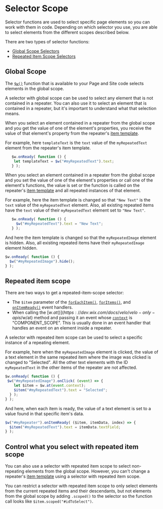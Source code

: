 # Selector Scope

Selector functions are used to select specific page elements so you can work with them in code. Depending on which selector you use, you are able to select elements from the different scopes described below.
 
There are two types of selector functions:
 
+ [Global Scope Selectors](#global-scope)
+ [Repeated Item Scope Selectors](#repeated-item-scope)
 
 
## Global Scope
 
The [`$w()`]($w.html#w) function that is available to your Page
and Site code selects elements in the global scope.
 
A selector with global scope can be used to select any element that is not contained in a repeater. You can also use it to select an element that is contained in a repeater, but it's important to understand what that selection means.
 
When you select an element contained in a repeater from the global scope and you get the value of one of the element's properties, you receive the value of that element's property from the repeater's [item template](#repeated-item-template).
 
For example, here `templateText` is the `text` value of the `myRepeatedText` element from the repeater's item template.
 
```javascript
   $w.onReady( function () {
    let templateText = $w("#myRepeatedText").text;
   } );
   ```
 
When you select an element contained in a repeater from the global scope and you set the value of one of the element's properties or call one of the element's functions, the value is set or the function is called on the repeater's [item template](#repeated-item-template) and all repeated instances of that element.
 
 
For example, here the item template is changed so that `"New Text"` is the `text` value of the `myRepeatedText` element. Also, all existing repeated items have the `text` value of their `myRepeatedText` element set to `"New Text"`.
 
```javascript
   $w.onReady( function () {
     $w("#myRepeatedText").text = "New Text";
   } );
   ```
 
And here the item template is changed so that the `myRepeatedImage` element is hidden. Also, all existing repeated items have their `myRepeatedImage` element hidden.
 
   ```javascript
   $w.onReady( function () {
     $w("#myRepeatedImage").hide();
   } );
   ```
 
## Repeated item scope
  
There are two ways to get a repeated-item-scope selector:
 
   + The `$item` parameter of the [`forEachItem()`](#forEachItem),
     [`forItems()`](#forItems), and [`onItemReady()`](#onItemReady) event handlers.
   + When calling the [$w.at()](https://dev.wix.com/docs/velo/velo-only-apis/$w/at) method and passing it an event whose [`context`](https://dev.wix.com/docs/velo/velo-only-apis/$w/at) is "COMPONENT_SCOPE". This is usually done in an event handler that handles an event on an element inside a repeater.
 
 
A selector with repeated item scope can be used to select a specific instance of a repeating element.
 
For example, here when the `myRepeatedImage` element is clicked, the value of a text element in the same repeated item where the image was clicked is changed to "Selected". All the other text elements with the ID `myRepeatedText` in the other items of the repeater are not affected.
 
   ```javascript
   $w.onReady( function () {
    $w("#myRepeatedImage").onClick( (event) => {
       let $item = $w.at(event.context);
       $item("#myRepeatedText").text = "Selected";
     } );
   } );
   ```
 
And here, when each item is ready, the value of a text element is set to a value found in that specific item's data.
 
   ```javascript
   $w("#myRepeater").onItemReady( ($item, itemData, index) => {
     $item("#myRepeatedText").text = itemData.textField;
   } );
   ```
## Control what you select with repeated item scope

You can also use a selector with repeated item scope to select non-repeating elements from the global scope. However, you can't change a repeater's [item template](#repeated-item-template) using a selector with repeated item scope.
 
You can restrict a selector with repeated item scope to only select
elements from the current repeated items and their descendants, but not elements from the global scope by adding `.scoped()` to the selector so the function call looks like `$item.scoped("#idToSelect")`.